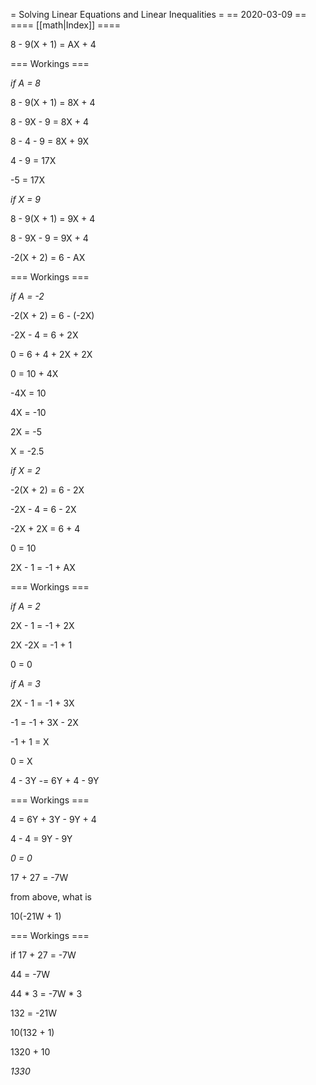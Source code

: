 = Solving Linear Equations and Linear Inequalities =
== 2020-03-09 ==
==== [[math|Index]] ====

8 - 9(X + 1) = AX + 4

=== Workings ===

_if A = 8_

8 - 9(X + 1) = 8X + 4

8 - 9X - 9 = 8X + 4

8 - 4 - 9 = 8X + 9X

4 - 9 = 17X

-5 = 17X

_if X = 9_

8 - 9(X + 1) = 9X + 4

8 - 9X - 9 = 9X + 4

-2(X + 2) = 6 - AX

=== Workings ===

_if A = -2_

-2(X + 2) = 6 - (-2X)

-2X - 4 = 6 + 2X

0 = 6 + 4 + 2X + 2X

0 = 10 + 4X

-4X = 10

4X = -10

2X = -5

X = -2.5

_if X = 2_

-2(X + 2) = 6 - 2X

-2X - 4  = 6 - 2X

-2X + 2X = 6 + 4

0 = 10


2X - 1 = -1 + AX

=== Workings ===

_if A = 2_

2X - 1 = -1 + 2X

2X -2X = -1 + 1

0 = 0

_if  A = 3_

2X - 1 = -1 + 3X

-1 = -1 + 3X - 2X

-1 + 1 = X

0 = X

4 - 3Y -= 6Y + 4 - 9Y

=== Workings ===

4 = 6Y + 3Y - 9Y + 4

4 - 4 = 9Y - 9Y

*_0 = 0_*

17 + 27 = -7W

from above, what is

10(-21W + 1)

=== Workings ===

if 17 + 27 = -7W

44 = -7W

44 * 3 = -7W * 3

132 = -21W

10(132 + 1)

1320 + 10

*_1330_*
